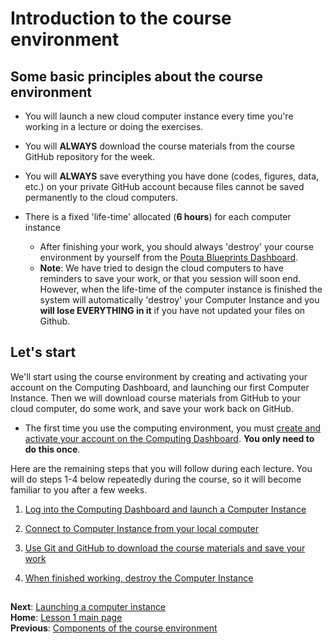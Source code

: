 # Introduction to the course environment

## Some basic principles about the course environment

- You will launch a new cloud computer instance every time you're working in a lecture or doing the exercises.

- You will **ALWAYS** download the course materials from the course GitHub repository for the week.

- You will **ALWAYS** save everything you have done (codes, figures, data, etc.) on your private GitHub account because files cannot be saved permanently to the cloud computers.

- There is a fixed 'life-time' allocated (**6 hours**) for each computer instance

  - After finishing your work, you should always 'destroy' your course environment by yourself from the [Pouta Blueprints Dashboard](https://pb.geo.helsinki.fi).
  - **Note**: We have tried to design the cloud computers to have reminders to save your work, or that you session will soon end.
  However, when the life-time of the computer instance is finished the system will automatically 'destroy' your Computer Instance and you **will lose EVERYTHING in it** if you have not updated your files on Github.

## Let's start

We'll start using the course environment by creating and activating your account on the Computing Dashboard, and launching our first Computer Instance.
Then we will download course materials from GitHub to your cloud computer, do some work, and save your work back on GitHub. 

- The first time you use the computing environment, you must [create and activate your account on the Computing Dashboard](activate-pb-account.md). **You only need to do this once**.

Here are the remaining steps that you will follow during each lecture.
You will do steps 1-4 below repeatedly during the course, so it will become familiar to you after a few weeks. 

 1. [Log into the Computing Dashboard and launch a Computer Instance](launch-instance.md)
 
 2. [Connect to Computer Instance from your local computer](connect-to-instance.md)
 
 3. [Use Git and GitHub to download the course materials and save your work](intro-to-github.md)
 
 4. [When finished working, destroy the Computer Instance](destroy-instance.md)

## 
**Next**: [Launching a computer instance](launch-instance.md)<br/>
**Home**: [Lesson 1 main page](https://github.com/Python-for-geo-people/Lesson-1-Course-Environment/)<br/>
**Previous**: [Components of the course environment](course-environment-components.md)
